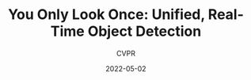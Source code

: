 ---
layout: seminar-post
title: "You Only Look Once: Unified, Real-Time Object Detection"
subtitle: 'CVPR'
categories: Computer Vision
tags: [Object-Detection]
date: 2022-05-02
pdf_url: 'https://drive.google.com/file/d/1t8nl8n4Fk1T_TBlN_sJFaDOzwFU4isY0/view?usp=sharing'
---